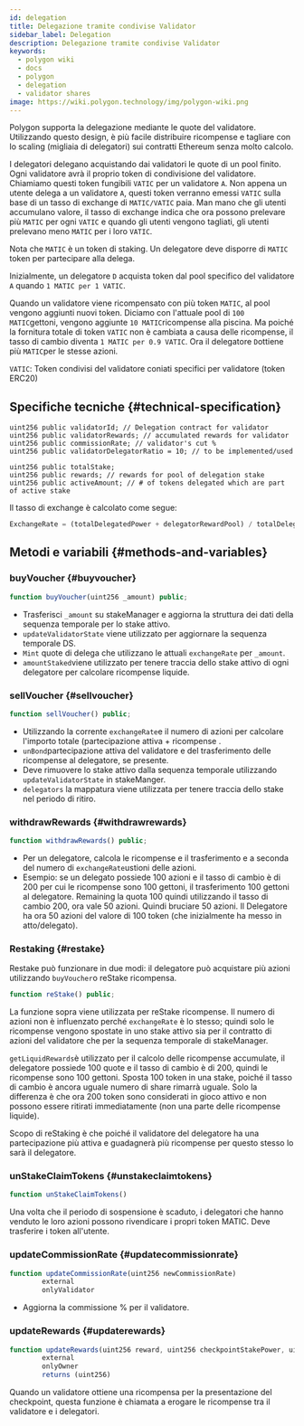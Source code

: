 ```yaml
---
id: delegation
title: Delegazione tramite condivise Validator
sidebar_label: Delegation
description: Delegazione tramite condivise Validator
keywords:
  - polygon wiki
  - docs
  - polygon
  - delegation
  - validator shares
image: https://wiki.polygon.technology/img/polygon-wiki.png
---
```


Polygon supporta la delegazione mediante le quote del validatore. Utilizzando questo design, è più facile distribuire ricompense e tagliare con lo scaling (migliaia di delegatori) sui contratti Ethereum senza molto calcolo.

I delegatori delegano acquistando dai validatori le quote di un pool finito. Ogni validatore avrà il proprio token di condivisione del validatore. Chiamiamo questi token fungibili `VATIC` per un validatore `A`. Non appena un utente delega a un validatore `A`, questi token verranno emessi `VATIC` sulla base di un tasso di exchange di `MATIC/VATIC` paia. Man mano che gli utenti accumulano valore, il tasso di exchange indica che ora possono prelevare più `MATIC` per ogni `VATIC` e quando gli utenti vengono tagliati, gli utenti prelevano meno `MATIC` per i loro `VATIC`.

Nota che `MATIC` è un token di staking. Un delegatore deve disporre di `MATIC`  token per partecipare alla delega.

Inizialmente, un delegatore `D` acquista token dal pool specifico del validatore `A` quando `1 MATIC per 1 VATIC`.

Quando un validatore viene ricompensato con più token `MATIC`, al pool vengono aggiunti nuovi token. Diciamo con l'attuale pool di `100 MATIC`gettoni, vengono aggiunte `10 MATIC`ricompense alla piscina. Ma poiché la fornitura totale di token `VATIC` non è cambiata a causa delle ricompense, il tasso di cambio diventa `1 MATIC per 0.9 VATIC`. Ora il delegatore `D`ottiene più `MATIC`per le stesse azioni.

`VATIC`: Token condivisi del validatore coniati specifici per validatore (token ERC20)

## Specifiche tecniche {#technical-specification}

```solidity
uint256 public validatorId; // Delegation contract for validator
uint256 public validatorRewards; // accumulated rewards for validator
uint256 public commissionRate; // validator's cut %
uint256 public validatorDelegatorRatio = 10; // to be implemented/used

uint256 public totalStake;
uint256 public rewards; // rewards for pool of delegation stake
uint256 public activeAmount; // # of tokens delegated which are part of active stake
```

Il tasso di exchange è calcolato come segue:

```js
ExchangeRate = (totalDelegatedPower + delegatorRewardPool) / totalDelegatorShares
```

## Metodi e variabili {#methods-and-variables}

### buyVoucher {#buyvoucher}

```js
function buyVoucher(uint256 _amount) public;
```

- Trasferisci `_amount` su stakeManager e aggiorna la struttura dei dati della sequenza temporale per lo stake attivo.
- `updateValidatorState` viene utilizzato per aggiornare la sequenza temporale DS.
- `Mint` quote di delega che utilizzano le attuali `exchangeRate` per `_amount`.
- `amountStaked`viene utilizzato per tenere traccia dello stake attivo di ogni delegatore per calcolare ricompense liquide.

### sellVoucher {#sellvoucher}

```js
function sellVoucher() public;
```

- Utilizzando la corrente `exchangeRate`e il numero di azioni per calcolare l'importo totale (partecipazione attiva + ricompense .
- `unBond`partecipazione attiva del validatore e del trasferimento delle ricompense al delegatore, se presente.
- Deve rimuovere lo stake attivo dalla sequenza temporale utilizzando `updateValidatorState` in stakeManger.
- `delegators` la mappatura viene utilizzata per tenere traccia dello stake nel periodo di ritiro.

### withdrawRewards {#withdrawrewards}

```js
function withdrawRewards() public;
```

- Per un delegatore, calcola le ricompense e il trasferimento e a seconda del numero di `exchangeRate`ustioni delle azioni.
- Esempio: se un delegato possiede 100 azioni e il tasso di cambio è di 200 per cui le ricompense sono 100 gettoni, il trasferimento 100 gettoni al delegatore. Remaining la quota 100 quindi utilizzando il tasso di cambio 200, ora vale 50 azioni. Quindi bruciare 50 azioni. Il Delegatore ha ora 50 azioni del valore di 100 token (che inizialmente ha messo in atto/delegato).

### Restaking {#restake}

Restake può funzionare in due modi: il delegatore può acquistare più azioni utilizzando `buyVoucher`o reStake ricompensa.

```js
function reStake() public;
```

La funzione sopra viene utilizzata per reStake ricompense. Il numero di azioni non è influenzato perché `exchangeRate` è lo stesso; quindi solo le ricompense vengono spostate in uno stake attivo sia per il contratto di azioni del validatore che per la sequenza temporale di stakeManager.

`getLiquidRewards`è utilizzato per il calcolo delle ricompense accumulate, il delegatore possiede 100 quote e il tasso di cambio è di 200, quindi le ricompense sono 100 gettoni. Sposta 100 token in una stake, poiché il tasso di cambio è ancora uguale numero di share rimarrà uguale. Solo la differenza è che ora 200 token sono considerati in gioco attivo e non possono essere ritirati immediatamente (non una parte delle ricompense liquide).

Scopo di reStaking è che poiché il validatore del delegatore ha una partecipazione più attiva e guadagnerà più ricompense per questo stesso lo sarà il delegatore.

### unStakeClaimTokens {#unstakeclaimtokens}

```js
function unStakeClaimTokens()
```

Una volta che il periodo di sospensione è scaduto, i delegatori che hanno venduto le loro azioni possono rivendicare i propri token MATIC. Deve trasferire i token all'utente.

### updateCommissionRate {#updatecommissionrate}

```js
function updateCommissionRate(uint256 newCommissionRate)
        external
        onlyValidator
```

- Aggiorna la commissione % per il validatore.

### updateRewards {#updaterewards}

```js
function updateRewards(uint256 reward, uint256 checkpointStakePower, uint256 validatorStake)
        external
        onlyOwner
        returns (uint256)
```

Quando un validatore ottiene una ricompensa per la presentazione del checkpoint, questa funzione è chiamata a erogare le ricompense tra il validatore e i delegatori.
